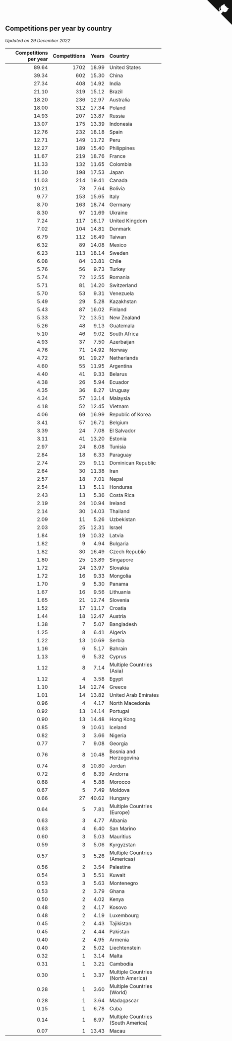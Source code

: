 ## Competitions per year by country

*Updated on 29 December 2022*

| Competitions per year | Competitions | Years | Country |
| ---: | ---: | ---: | :--- |
| 89.64 | 1702 | 18.99 | United States |
| 39.34 | 602 | 15.30 | China |
| 27.34 | 408 | 14.92 | India |
| 21.10 | 319 | 15.12 | Brazil |
| 18.20 | 236 | 12.97 | Australia |
| 18.00 | 312 | 17.34 | Poland |
| 14.93 | 207 | 13.87 | Russia |
| 13.07 | 175 | 13.39 | Indonesia |
| 12.76 | 232 | 18.18 | Spain |
| 12.71 | 149 | 11.72 | Peru |
| 12.27 | 189 | 15.40 | Philippines |
| 11.67 | 219 | 18.76 | France |
| 11.33 | 132 | 11.65 | Colombia |
| 11.30 | 198 | 17.53 | Japan |
| 11.03 | 214 | 19.41 | Canada |
| 10.21 | 78 | 7.64 | Bolivia |
| 9.77 | 153 | 15.65 | Italy |
| 8.70 | 163 | 18.74 | Germany |
| 8.30 | 97 | 11.69 | Ukraine |
| 7.24 | 117 | 16.17 | United Kingdom |
| 7.02 | 104 | 14.81 | Denmark |
| 6.79 | 112 | 16.49 | Taiwan |
| 6.32 | 89 | 14.08 | Mexico |
| 6.23 | 113 | 18.14 | Sweden |
| 6.08 | 84 | 13.81 | Chile |
| 5.76 | 56 | 9.73 | Turkey |
| 5.74 | 72 | 12.55 | Romania |
| 5.71 | 81 | 14.20 | Switzerland |
| 5.70 | 53 | 9.31 | Venezuela |
| 5.49 | 29 | 5.28 | Kazakhstan |
| 5.43 | 87 | 16.02 | Finland |
| 5.33 | 72 | 13.51 | New Zealand |
| 5.26 | 48 | 9.13 | Guatemala |
| 5.10 | 46 | 9.02 | South Africa |
| 4.93 | 37 | 7.50 | Azerbaijan |
| 4.76 | 71 | 14.92 | Norway |
| 4.72 | 91 | 19.27 | Netherlands |
| 4.60 | 55 | 11.95 | Argentina |
| 4.40 | 41 | 9.33 | Belarus |
| 4.38 | 26 | 5.94 | Ecuador |
| 4.35 | 36 | 8.27 | Uruguay |
| 4.34 | 57 | 13.14 | Malaysia |
| 4.18 | 52 | 12.45 | Vietnam |
| 4.06 | 69 | 16.99 | Republic of Korea |
| 3.41 | 57 | 16.71 | Belgium |
| 3.39 | 24 | 7.08 | El Salvador |
| 3.11 | 41 | 13.20 | Estonia |
| 2.97 | 24 | 8.08 | Tunisia |
| 2.84 | 18 | 6.33 | Paraguay |
| 2.74 | 25 | 9.11 | Dominican Republic |
| 2.64 | 30 | 11.38 | Iran |
| 2.57 | 18 | 7.01 | Nepal |
| 2.54 | 13 | 5.11 | Honduras |
| 2.43 | 13 | 5.36 | Costa Rica |
| 2.19 | 24 | 10.94 | Ireland |
| 2.14 | 30 | 14.03 | Thailand |
| 2.09 | 11 | 5.26 | Uzbekistan |
| 2.03 | 25 | 12.31 | Israel |
| 1.84 | 19 | 10.32 | Latvia |
| 1.82 | 9 | 4.94 | Bulgaria |
| 1.82 | 30 | 16.49 | Czech Republic |
| 1.80 | 25 | 13.89 | Singapore |
| 1.72 | 24 | 13.97 | Slovakia |
| 1.72 | 16 | 9.33 | Mongolia |
| 1.70 | 9 | 5.30 | Panama |
| 1.67 | 16 | 9.56 | Lithuania |
| 1.65 | 21 | 12.74 | Slovenia |
| 1.52 | 17 | 11.17 | Croatia |
| 1.44 | 18 | 12.47 | Austria |
| 1.38 | 7 | 5.07 | Bangladesh |
| 1.25 | 8 | 6.41 | Algeria |
| 1.22 | 13 | 10.69 | Serbia |
| 1.16 | 6 | 5.17 | Bahrain |
| 1.13 | 6 | 5.32 | Cyprus |
| 1.12 | 8 | 7.14 | Multiple Countries (Asia) |
| 1.12 | 4 | 3.58 | Egypt |
| 1.10 | 14 | 12.74 | Greece |
| 1.01 | 14 | 13.82 | United Arab Emirates |
| 0.96 | 4 | 4.17 | North Macedonia |
| 0.92 | 13 | 14.14 | Portugal |
| 0.90 | 13 | 14.48 | Hong Kong |
| 0.85 | 9 | 10.61 | Iceland |
| 0.82 | 3 | 3.66 | Nigeria |
| 0.77 | 7 | 9.08 | Georgia |
| 0.76 | 8 | 10.48 | Bosnia and Herzegovina |
| 0.74 | 8 | 10.80 | Jordan |
| 0.72 | 6 | 8.39 | Andorra |
| 0.68 | 4 | 5.88 | Morocco |
| 0.67 | 5 | 7.49 | Moldova |
| 0.66 | 27 | 40.62 | Hungary |
| 0.64 | 5 | 7.81 | Multiple Countries (Europe) |
| 0.63 | 3 | 4.77 | Albania |
| 0.63 | 4 | 6.40 | San Marino |
| 0.60 | 3 | 5.03 | Mauritius |
| 0.59 | 3 | 5.06 | Kyrgyzstan |
| 0.57 | 3 | 5.26 | Multiple Countries (Americas) |
| 0.56 | 2 | 3.54 | Palestine |
| 0.54 | 3 | 5.51 | Kuwait |
| 0.53 | 3 | 5.63 | Montenegro |
| 0.53 | 2 | 3.79 | Ghana |
| 0.50 | 2 | 4.02 | Kenya |
| 0.48 | 2 | 4.17 | Kosovo |
| 0.48 | 2 | 4.19 | Luxembourg |
| 0.45 | 2 | 4.43 | Tajikistan |
| 0.45 | 2 | 4.44 | Pakistan |
| 0.40 | 2 | 4.95 | Armenia |
| 0.40 | 2 | 5.02 | Liechtenstein |
| 0.32 | 1 | 3.14 | Malta |
| 0.31 | 1 | 3.21 | Cambodia |
| 0.30 | 1 | 3.37 | Multiple Countries (North America) |
| 0.28 | 1 | 3.60 | Multiple Countries (World) |
| 0.28 | 1 | 3.64 | Madagascar |
| 0.15 | 1 | 6.78 | Cuba |
| 0.14 | 1 | 6.97 | Multiple Countries (South America) |
| 0.07 | 1 | 13.43 | Macau |


<a href="https://github.com/JustinTimeCuber/wca_statistics" class="github-corner" aria-label="View source on Github"><svg width="80" height="80" viewBox="0 0 250 250" style="fill:#151513; color:#fff; position: absolute; top: 0; border: 0; right: 0;" aria-hidden="true"><path d="M0,0 L115,115 L130,115 L142,142 L250,250 L250,0 Z"></path><path d="M128.3,109.0 C113.8,99.7 119.0,89.6 119.0,89.6 C122.0,82.7 120.5,78.6 120.5,78.6 C119.2,72.0 123.4,76.3 123.4,76.3 C127.3,80.9 125.5,87.3 125.5,87.3 C122.9,97.6 130.6,101.9 134.4,103.2" fill="currentColor" style="transform-origin: 130px 106px;" class="octo-arm"></path><path d="M115.0,115.0 C114.9,115.1 118.7,116.5 119.8,115.4 L133.7,101.6 C136.9,99.2 139.9,98.4 142.2,98.6 C133.8,88.0 127.5,74.4 143.8,58.0 C148.5,53.4 154.0,51.2 159.7,51.0 C160.3,49.4 163.2,43.6 171.4,40.1 C171.4,40.1 176.1,42.5 178.8,56.2 C183.1,58.6 187.2,61.8 190.9,65.4 C194.5,69.0 197.7,73.2 200.1,77.6 C213.8,80.2 216.3,84.9 216.3,84.9 C212.7,93.1 206.9,96.0 205.4,96.6 C205.1,102.4 203.0,107.8 198.3,112.5 C181.9,128.9 168.3,122.5 157.7,114.1 C157.9,116.9 156.7,120.9 152.7,124.9 L141.0,136.5 C139.8,137.7 141.6,141.9 141.8,141.8 Z" fill="currentColor" class="octo-body"></path></svg></a><style>.github-corner:hover .octo-arm{animation:octocat-wave 560ms ease-in-out}@keyframes octocat-wave{0%,100%{transform:rotate(0)}20%,60%{transform:rotate(-25deg)}40%,80%{transform:rotate(10deg)}}@media (max-width:500px){.github-corner:hover .octo-arm{animation:none}.github-corner .octo-arm{animation:octocat-wave 560ms ease-in-out}}</style>
